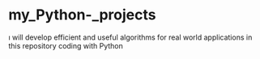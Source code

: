# my_Python-_projects
ı will develop efficient and useful algorithms for real world applications in this repository coding with Python
